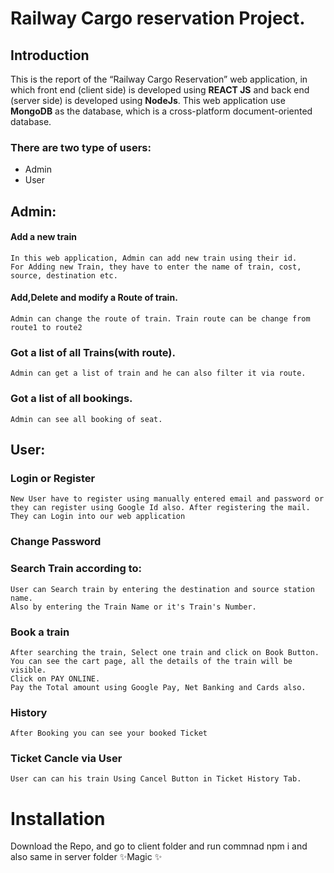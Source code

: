 # Railway Cargo reservation Project. 

## Introduction


This is the report of the “Railway Cargo Reservation” web application, in which front end (client side) is developed using **REACT JS** and back end (server side) is developed using **NodeJs**. This web application use **MongoDB** as the database, which is a cross-platform document-oriented database. 


### There are two type of users:
- Admin
- User


## Admin:
#### Add a new train
    In this web application, Admin can add new train using their id.
    For Adding new Train, they have to enter the name of train, cost, source, destination etc.
#### Add,Delete and modify a Route of train.
    Admin can change the route of train. Train route can be change from route1 to route2
### Got a list of all Trains(with route).
    Admin can get a list of train and he can also filter it via route.
### Got a list of all bookings.
    Admin can see all booking of seat.

## User:
### Login or Register
    New User have to register using manually entered email and password or they can register using Google Id also. After registering the mail. They can Login into our web application
### Change Password
### Search Train according to:
    User can Search train by entering the destination and source station name.
    Also by entering the Train Name or it's Train's Number.
### Book a train
    After searching the train, Select one train and click on Book Button.
    You can see the cart page, all the details of the train will be visible.
    Click on PAY ONLINE.
    Pay the Total amount using Google Pay, Net Banking and Cards also.
### History 
    After Booking you can see your booked Ticket
### Ticket Cancle via User
    User can can his train Using Cancel Button in Ticket History Tab.



# Installation
Download the Repo, and go to client folder and run commnad npm i and also same in server folder
✨Magic ✨

